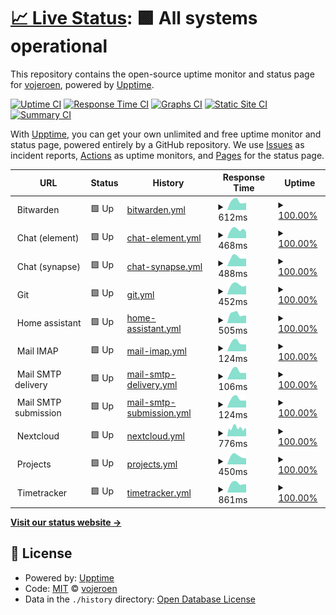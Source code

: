 # [📈 Live Status](https://vojeroen.github.io/uptime): <!--live status--> **🟩 All systems operational**

This repository contains the open-source uptime monitor and status page for [vojeroen](https://vojeroen.github.io/uptime), powered by [Upptime](https://github.com/upptime/upptime).

[![Uptime CI](https://github.com/vojeroen/uptime/workflows/Uptime%20CI/badge.svg)](https://github.com/vojeroen/uptime/actions?query=workflow%3A%22Uptime+CI%22)
[![Response Time CI](https://github.com/vojeroen/uptime/workflows/Response%20Time%20CI/badge.svg)](https://github.com/vojeroen/uptime/actions?query=workflow%3A%22Response+Time+CI%22)
[![Graphs CI](https://github.com/vojeroen/uptime/workflows/Graphs%20CI/badge.svg)](https://github.com/vojeroen/uptime/actions?query=workflow%3A%22Graphs+CI%22)
[![Static Site CI](https://github.com/vojeroen/uptime/workflows/Static%20Site%20CI/badge.svg)](https://github.com/vojeroen/uptime/actions?query=workflow%3A%22Static+Site+CI%22)
[![Summary CI](https://github.com/vojeroen/uptime/workflows/Summary%20CI/badge.svg)](https://github.com/vojeroen/uptime/actions?query=workflow%3A%22Summary+CI%22)

With [Upptime](https://upptime.js.org), you can get your own unlimited and free uptime monitor and status page, powered entirely by a GitHub repository. We use [Issues](https://github.com/vojeroen/uptime/issues) as incident reports, [Actions](https://github.com/vojeroen/uptime/actions) as uptime monitors, and [Pages](https://vojeroen.github.io/uptime) for the status page.

<!--start: status pages-->
<!-- This summary is generated by Upptime (https://github.com/upptime/upptime) -->
<!-- Do not edit this manually, your changes will be overwritten -->
<!-- prettier-ignore -->
| URL | Status | History | Response Time | Uptime |
| --- | ------ | ------- | ------------- | ------ |
| <img alt="" src="https://icons.duckduckgo.com/ip3/null.ico" height="13"> Bitwarden | 🟩 Up | [bitwarden.yml](https://github.com/vojeroen/uptime/commits/HEAD/history/bitwarden.yml) | <details><summary><img alt="Response time graph" src="./graphs/bitwarden/response-time-week.png" height="20"> 612ms</summary><br><a href="https://vojeroen.github.io/uptime/history/bitwarden"><img alt="Response time 627" src="https://img.shields.io/endpoint?url=https%3A%2F%2Fraw.githubusercontent.com%2Fvojeroen%2Fuptime%2FHEAD%2Fapi%2Fbitwarden%2Fresponse-time.json"></a><br><a href="https://vojeroen.github.io/uptime/history/bitwarden"><img alt="24-hour response time 512" src="https://img.shields.io/endpoint?url=https%3A%2F%2Fraw.githubusercontent.com%2Fvojeroen%2Fuptime%2FHEAD%2Fapi%2Fbitwarden%2Fresponse-time-day.json"></a><br><a href="https://vojeroen.github.io/uptime/history/bitwarden"><img alt="7-day response time 612" src="https://img.shields.io/endpoint?url=https%3A%2F%2Fraw.githubusercontent.com%2Fvojeroen%2Fuptime%2FHEAD%2Fapi%2Fbitwarden%2Fresponse-time-week.json"></a><br><a href="https://vojeroen.github.io/uptime/history/bitwarden"><img alt="30-day response time 643" src="https://img.shields.io/endpoint?url=https%3A%2F%2Fraw.githubusercontent.com%2Fvojeroen%2Fuptime%2FHEAD%2Fapi%2Fbitwarden%2Fresponse-time-month.json"></a><br><a href="https://vojeroen.github.io/uptime/history/bitwarden"><img alt="1-year response time 627" src="https://img.shields.io/endpoint?url=https%3A%2F%2Fraw.githubusercontent.com%2Fvojeroen%2Fuptime%2FHEAD%2Fapi%2Fbitwarden%2Fresponse-time-year.json"></a></details> | <details><summary><a href="https://vojeroen.github.io/uptime/history/bitwarden">100.00%</a></summary><a href="https://vojeroen.github.io/uptime/history/bitwarden"><img alt="All-time uptime 99.73%" src="https://img.shields.io/endpoint?url=https%3A%2F%2Fraw.githubusercontent.com%2Fvojeroen%2Fuptime%2FHEAD%2Fapi%2Fbitwarden%2Fuptime.json"></a><br><a href="https://vojeroen.github.io/uptime/history/bitwarden"><img alt="24-hour uptime 100.00%" src="https://img.shields.io/endpoint?url=https%3A%2F%2Fraw.githubusercontent.com%2Fvojeroen%2Fuptime%2FHEAD%2Fapi%2Fbitwarden%2Fuptime-day.json"></a><br><a href="https://vojeroen.github.io/uptime/history/bitwarden"><img alt="7-day uptime 100.00%" src="https://img.shields.io/endpoint?url=https%3A%2F%2Fraw.githubusercontent.com%2Fvojeroen%2Fuptime%2FHEAD%2Fapi%2Fbitwarden%2Fuptime-week.json"></a><br><a href="https://vojeroen.github.io/uptime/history/bitwarden"><img alt="30-day uptime 100.00%" src="https://img.shields.io/endpoint?url=https%3A%2F%2Fraw.githubusercontent.com%2Fvojeroen%2Fuptime%2FHEAD%2Fapi%2Fbitwarden%2Fuptime-month.json"></a><br><a href="https://vojeroen.github.io/uptime/history/bitwarden"><img alt="1-year uptime 99.73%" src="https://img.shields.io/endpoint?url=https%3A%2F%2Fraw.githubusercontent.com%2Fvojeroen%2Fuptime%2FHEAD%2Fapi%2Fbitwarden%2Fuptime-year.json"></a></details>
| <img alt="" src="https://icons.duckduckgo.com/ip3/null.ico" height="13"> Chat (element) | 🟩 Up | [chat-element.yml](https://github.com/vojeroen/uptime/commits/HEAD/history/chat-element.yml) | <details><summary><img alt="Response time graph" src="./graphs/chat-element/response-time-week.png" height="20"> 468ms</summary><br><a href="https://vojeroen.github.io/uptime/history/chat-element"><img alt="Response time 497" src="https://img.shields.io/endpoint?url=https%3A%2F%2Fraw.githubusercontent.com%2Fvojeroen%2Fuptime%2FHEAD%2Fapi%2Fchat-element%2Fresponse-time.json"></a><br><a href="https://vojeroen.github.io/uptime/history/chat-element"><img alt="24-hour response time 344" src="https://img.shields.io/endpoint?url=https%3A%2F%2Fraw.githubusercontent.com%2Fvojeroen%2Fuptime%2FHEAD%2Fapi%2Fchat-element%2Fresponse-time-day.json"></a><br><a href="https://vojeroen.github.io/uptime/history/chat-element"><img alt="7-day response time 468" src="https://img.shields.io/endpoint?url=https%3A%2F%2Fraw.githubusercontent.com%2Fvojeroen%2Fuptime%2FHEAD%2Fapi%2Fchat-element%2Fresponse-time-week.json"></a><br><a href="https://vojeroen.github.io/uptime/history/chat-element"><img alt="30-day response time 493" src="https://img.shields.io/endpoint?url=https%3A%2F%2Fraw.githubusercontent.com%2Fvojeroen%2Fuptime%2FHEAD%2Fapi%2Fchat-element%2Fresponse-time-month.json"></a><br><a href="https://vojeroen.github.io/uptime/history/chat-element"><img alt="1-year response time 497" src="https://img.shields.io/endpoint?url=https%3A%2F%2Fraw.githubusercontent.com%2Fvojeroen%2Fuptime%2FHEAD%2Fapi%2Fchat-element%2Fresponse-time-year.json"></a></details> | <details><summary><a href="https://vojeroen.github.io/uptime/history/chat-element">100.00%</a></summary><a href="https://vojeroen.github.io/uptime/history/chat-element"><img alt="All-time uptime 99.84%" src="https://img.shields.io/endpoint?url=https%3A%2F%2Fraw.githubusercontent.com%2Fvojeroen%2Fuptime%2FHEAD%2Fapi%2Fchat-element%2Fuptime.json"></a><br><a href="https://vojeroen.github.io/uptime/history/chat-element"><img alt="24-hour uptime 100.00%" src="https://img.shields.io/endpoint?url=https%3A%2F%2Fraw.githubusercontent.com%2Fvojeroen%2Fuptime%2FHEAD%2Fapi%2Fchat-element%2Fuptime-day.json"></a><br><a href="https://vojeroen.github.io/uptime/history/chat-element"><img alt="7-day uptime 100.00%" src="https://img.shields.io/endpoint?url=https%3A%2F%2Fraw.githubusercontent.com%2Fvojeroen%2Fuptime%2FHEAD%2Fapi%2Fchat-element%2Fuptime-week.json"></a><br><a href="https://vojeroen.github.io/uptime/history/chat-element"><img alt="30-day uptime 100.00%" src="https://img.shields.io/endpoint?url=https%3A%2F%2Fraw.githubusercontent.com%2Fvojeroen%2Fuptime%2FHEAD%2Fapi%2Fchat-element%2Fuptime-month.json"></a><br><a href="https://vojeroen.github.io/uptime/history/chat-element"><img alt="1-year uptime 99.84%" src="https://img.shields.io/endpoint?url=https%3A%2F%2Fraw.githubusercontent.com%2Fvojeroen%2Fuptime%2FHEAD%2Fapi%2Fchat-element%2Fuptime-year.json"></a></details>
| <img alt="" src="https://icons.duckduckgo.com/ip3/null.ico" height="13"> Chat (synapse) | 🟩 Up | [chat-synapse.yml](https://github.com/vojeroen/uptime/commits/HEAD/history/chat-synapse.yml) | <details><summary><img alt="Response time graph" src="./graphs/chat-synapse/response-time-week.png" height="20"> 488ms</summary><br><a href="https://vojeroen.github.io/uptime/history/chat-synapse"><img alt="Response time 479" src="https://img.shields.io/endpoint?url=https%3A%2F%2Fraw.githubusercontent.com%2Fvojeroen%2Fuptime%2FHEAD%2Fapi%2Fchat-synapse%2Fresponse-time.json"></a><br><a href="https://vojeroen.github.io/uptime/history/chat-synapse"><img alt="24-hour response time 424" src="https://img.shields.io/endpoint?url=https%3A%2F%2Fraw.githubusercontent.com%2Fvojeroen%2Fuptime%2FHEAD%2Fapi%2Fchat-synapse%2Fresponse-time-day.json"></a><br><a href="https://vojeroen.github.io/uptime/history/chat-synapse"><img alt="7-day response time 488" src="https://img.shields.io/endpoint?url=https%3A%2F%2Fraw.githubusercontent.com%2Fvojeroen%2Fuptime%2FHEAD%2Fapi%2Fchat-synapse%2Fresponse-time-week.json"></a><br><a href="https://vojeroen.github.io/uptime/history/chat-synapse"><img alt="30-day response time 502" src="https://img.shields.io/endpoint?url=https%3A%2F%2Fraw.githubusercontent.com%2Fvojeroen%2Fuptime%2FHEAD%2Fapi%2Fchat-synapse%2Fresponse-time-month.json"></a><br><a href="https://vojeroen.github.io/uptime/history/chat-synapse"><img alt="1-year response time 479" src="https://img.shields.io/endpoint?url=https%3A%2F%2Fraw.githubusercontent.com%2Fvojeroen%2Fuptime%2FHEAD%2Fapi%2Fchat-synapse%2Fresponse-time-year.json"></a></details> | <details><summary><a href="https://vojeroen.github.io/uptime/history/chat-synapse">100.00%</a></summary><a href="https://vojeroen.github.io/uptime/history/chat-synapse"><img alt="All-time uptime 99.84%" src="https://img.shields.io/endpoint?url=https%3A%2F%2Fraw.githubusercontent.com%2Fvojeroen%2Fuptime%2FHEAD%2Fapi%2Fchat-synapse%2Fuptime.json"></a><br><a href="https://vojeroen.github.io/uptime/history/chat-synapse"><img alt="24-hour uptime 100.00%" src="https://img.shields.io/endpoint?url=https%3A%2F%2Fraw.githubusercontent.com%2Fvojeroen%2Fuptime%2FHEAD%2Fapi%2Fchat-synapse%2Fuptime-day.json"></a><br><a href="https://vojeroen.github.io/uptime/history/chat-synapse"><img alt="7-day uptime 100.00%" src="https://img.shields.io/endpoint?url=https%3A%2F%2Fraw.githubusercontent.com%2Fvojeroen%2Fuptime%2FHEAD%2Fapi%2Fchat-synapse%2Fuptime-week.json"></a><br><a href="https://vojeroen.github.io/uptime/history/chat-synapse"><img alt="30-day uptime 100.00%" src="https://img.shields.io/endpoint?url=https%3A%2F%2Fraw.githubusercontent.com%2Fvojeroen%2Fuptime%2FHEAD%2Fapi%2Fchat-synapse%2Fuptime-month.json"></a><br><a href="https://vojeroen.github.io/uptime/history/chat-synapse"><img alt="1-year uptime 99.84%" src="https://img.shields.io/endpoint?url=https%3A%2F%2Fraw.githubusercontent.com%2Fvojeroen%2Fuptime%2FHEAD%2Fapi%2Fchat-synapse%2Fuptime-year.json"></a></details>
| <img alt="" src="https://icons.duckduckgo.com/ip3/null.ico" height="13"> Git | 🟩 Up | [git.yml](https://github.com/vojeroen/uptime/commits/HEAD/history/git.yml) | <details><summary><img alt="Response time graph" src="./graphs/git/response-time-week.png" height="20"> 452ms</summary><br><a href="https://vojeroen.github.io/uptime/history/git"><img alt="Response time 500" src="https://img.shields.io/endpoint?url=https%3A%2F%2Fraw.githubusercontent.com%2Fvojeroen%2Fuptime%2FHEAD%2Fapi%2Fgit%2Fresponse-time.json"></a><br><a href="https://vojeroen.github.io/uptime/history/git"><img alt="24-hour response time 419" src="https://img.shields.io/endpoint?url=https%3A%2F%2Fraw.githubusercontent.com%2Fvojeroen%2Fuptime%2FHEAD%2Fapi%2Fgit%2Fresponse-time-day.json"></a><br><a href="https://vojeroen.github.io/uptime/history/git"><img alt="7-day response time 452" src="https://img.shields.io/endpoint?url=https%3A%2F%2Fraw.githubusercontent.com%2Fvojeroen%2Fuptime%2FHEAD%2Fapi%2Fgit%2Fresponse-time-week.json"></a><br><a href="https://vojeroen.github.io/uptime/history/git"><img alt="30-day response time 488" src="https://img.shields.io/endpoint?url=https%3A%2F%2Fraw.githubusercontent.com%2Fvojeroen%2Fuptime%2FHEAD%2Fapi%2Fgit%2Fresponse-time-month.json"></a><br><a href="https://vojeroen.github.io/uptime/history/git"><img alt="1-year response time 500" src="https://img.shields.io/endpoint?url=https%3A%2F%2Fraw.githubusercontent.com%2Fvojeroen%2Fuptime%2FHEAD%2Fapi%2Fgit%2Fresponse-time-year.json"></a></details> | <details><summary><a href="https://vojeroen.github.io/uptime/history/git">100.00%</a></summary><a href="https://vojeroen.github.io/uptime/history/git"><img alt="All-time uptime 99.34%" src="https://img.shields.io/endpoint?url=https%3A%2F%2Fraw.githubusercontent.com%2Fvojeroen%2Fuptime%2FHEAD%2Fapi%2Fgit%2Fuptime.json"></a><br><a href="https://vojeroen.github.io/uptime/history/git"><img alt="24-hour uptime 100.00%" src="https://img.shields.io/endpoint?url=https%3A%2F%2Fraw.githubusercontent.com%2Fvojeroen%2Fuptime%2FHEAD%2Fapi%2Fgit%2Fuptime-day.json"></a><br><a href="https://vojeroen.github.io/uptime/history/git"><img alt="7-day uptime 100.00%" src="https://img.shields.io/endpoint?url=https%3A%2F%2Fraw.githubusercontent.com%2Fvojeroen%2Fuptime%2FHEAD%2Fapi%2Fgit%2Fuptime-week.json"></a><br><a href="https://vojeroen.github.io/uptime/history/git"><img alt="30-day uptime 100.00%" src="https://img.shields.io/endpoint?url=https%3A%2F%2Fraw.githubusercontent.com%2Fvojeroen%2Fuptime%2FHEAD%2Fapi%2Fgit%2Fuptime-month.json"></a><br><a href="https://vojeroen.github.io/uptime/history/git"><img alt="1-year uptime 99.34%" src="https://img.shields.io/endpoint?url=https%3A%2F%2Fraw.githubusercontent.com%2Fvojeroen%2Fuptime%2FHEAD%2Fapi%2Fgit%2Fuptime-year.json"></a></details>
| <img alt="" src="https://icons.duckduckgo.com/ip3/null.ico" height="13"> Home assistant | 🟩 Up | [home-assistant.yml](https://github.com/vojeroen/uptime/commits/HEAD/history/home-assistant.yml) | <details><summary><img alt="Response time graph" src="./graphs/home-assistant/response-time-week.png" height="20"> 505ms</summary><br><a href="https://vojeroen.github.io/uptime/history/home-assistant"><img alt="Response time 476" src="https://img.shields.io/endpoint?url=https%3A%2F%2Fraw.githubusercontent.com%2Fvojeroen%2Fuptime%2FHEAD%2Fapi%2Fhome-assistant%2Fresponse-time.json"></a><br><a href="https://vojeroen.github.io/uptime/history/home-assistant"><img alt="24-hour response time 412" src="https://img.shields.io/endpoint?url=https%3A%2F%2Fraw.githubusercontent.com%2Fvojeroen%2Fuptime%2FHEAD%2Fapi%2Fhome-assistant%2Fresponse-time-day.json"></a><br><a href="https://vojeroen.github.io/uptime/history/home-assistant"><img alt="7-day response time 505" src="https://img.shields.io/endpoint?url=https%3A%2F%2Fraw.githubusercontent.com%2Fvojeroen%2Fuptime%2FHEAD%2Fapi%2Fhome-assistant%2Fresponse-time-week.json"></a><br><a href="https://vojeroen.github.io/uptime/history/home-assistant"><img alt="30-day response time 494" src="https://img.shields.io/endpoint?url=https%3A%2F%2Fraw.githubusercontent.com%2Fvojeroen%2Fuptime%2FHEAD%2Fapi%2Fhome-assistant%2Fresponse-time-month.json"></a><br><a href="https://vojeroen.github.io/uptime/history/home-assistant"><img alt="1-year response time 476" src="https://img.shields.io/endpoint?url=https%3A%2F%2Fraw.githubusercontent.com%2Fvojeroen%2Fuptime%2FHEAD%2Fapi%2Fhome-assistant%2Fresponse-time-year.json"></a></details> | <details><summary><a href="https://vojeroen.github.io/uptime/history/home-assistant">100.00%</a></summary><a href="https://vojeroen.github.io/uptime/history/home-assistant"><img alt="All-time uptime 79.34%" src="https://img.shields.io/endpoint?url=https%3A%2F%2Fraw.githubusercontent.com%2Fvojeroen%2Fuptime%2FHEAD%2Fapi%2Fhome-assistant%2Fuptime.json"></a><br><a href="https://vojeroen.github.io/uptime/history/home-assistant"><img alt="24-hour uptime 100.00%" src="https://img.shields.io/endpoint?url=https%3A%2F%2Fraw.githubusercontent.com%2Fvojeroen%2Fuptime%2FHEAD%2Fapi%2Fhome-assistant%2Fuptime-day.json"></a><br><a href="https://vojeroen.github.io/uptime/history/home-assistant"><img alt="7-day uptime 100.00%" src="https://img.shields.io/endpoint?url=https%3A%2F%2Fraw.githubusercontent.com%2Fvojeroen%2Fuptime%2FHEAD%2Fapi%2Fhome-assistant%2Fuptime-week.json"></a><br><a href="https://vojeroen.github.io/uptime/history/home-assistant"><img alt="30-day uptime 100.00%" src="https://img.shields.io/endpoint?url=https%3A%2F%2Fraw.githubusercontent.com%2Fvojeroen%2Fuptime%2FHEAD%2Fapi%2Fhome-assistant%2Fuptime-month.json"></a><br><a href="https://vojeroen.github.io/uptime/history/home-assistant"><img alt="1-year uptime 79.34%" src="https://img.shields.io/endpoint?url=https%3A%2F%2Fraw.githubusercontent.com%2Fvojeroen%2Fuptime%2FHEAD%2Fapi%2Fhome-assistant%2Fuptime-year.json"></a></details>
| <img alt="" src="https://icons.duckduckgo.com/ip3/null.ico" height="13"> Mail IMAP | 🟩 Up | [mail-imap.yml](https://github.com/vojeroen/uptime/commits/HEAD/history/mail-imap.yml) | <details><summary><img alt="Response time graph" src="./graphs/mail-imap/response-time-week.png" height="20"> 124ms</summary><br><a href="https://vojeroen.github.io/uptime/history/mail-imap"><img alt="Response time 141" src="https://img.shields.io/endpoint?url=https%3A%2F%2Fraw.githubusercontent.com%2Fvojeroen%2Fuptime%2FHEAD%2Fapi%2Fmail-imap%2Fresponse-time.json"></a><br><a href="https://vojeroen.github.io/uptime/history/mail-imap"><img alt="24-hour response time 97" src="https://img.shields.io/endpoint?url=https%3A%2F%2Fraw.githubusercontent.com%2Fvojeroen%2Fuptime%2FHEAD%2Fapi%2Fmail-imap%2Fresponse-time-day.json"></a><br><a href="https://vojeroen.github.io/uptime/history/mail-imap"><img alt="7-day response time 124" src="https://img.shields.io/endpoint?url=https%3A%2F%2Fraw.githubusercontent.com%2Fvojeroen%2Fuptime%2FHEAD%2Fapi%2Fmail-imap%2Fresponse-time-week.json"></a><br><a href="https://vojeroen.github.io/uptime/history/mail-imap"><img alt="30-day response time 132" src="https://img.shields.io/endpoint?url=https%3A%2F%2Fraw.githubusercontent.com%2Fvojeroen%2Fuptime%2FHEAD%2Fapi%2Fmail-imap%2Fresponse-time-month.json"></a><br><a href="https://vojeroen.github.io/uptime/history/mail-imap"><img alt="1-year response time 141" src="https://img.shields.io/endpoint?url=https%3A%2F%2Fraw.githubusercontent.com%2Fvojeroen%2Fuptime%2FHEAD%2Fapi%2Fmail-imap%2Fresponse-time-year.json"></a></details> | <details><summary><a href="https://vojeroen.github.io/uptime/history/mail-imap">100.00%</a></summary><a href="https://vojeroen.github.io/uptime/history/mail-imap"><img alt="All-time uptime 99.87%" src="https://img.shields.io/endpoint?url=https%3A%2F%2Fraw.githubusercontent.com%2Fvojeroen%2Fuptime%2FHEAD%2Fapi%2Fmail-imap%2Fuptime.json"></a><br><a href="https://vojeroen.github.io/uptime/history/mail-imap"><img alt="24-hour uptime 100.00%" src="https://img.shields.io/endpoint?url=https%3A%2F%2Fraw.githubusercontent.com%2Fvojeroen%2Fuptime%2FHEAD%2Fapi%2Fmail-imap%2Fuptime-day.json"></a><br><a href="https://vojeroen.github.io/uptime/history/mail-imap"><img alt="7-day uptime 100.00%" src="https://img.shields.io/endpoint?url=https%3A%2F%2Fraw.githubusercontent.com%2Fvojeroen%2Fuptime%2FHEAD%2Fapi%2Fmail-imap%2Fuptime-week.json"></a><br><a href="https://vojeroen.github.io/uptime/history/mail-imap"><img alt="30-day uptime 100.00%" src="https://img.shields.io/endpoint?url=https%3A%2F%2Fraw.githubusercontent.com%2Fvojeroen%2Fuptime%2FHEAD%2Fapi%2Fmail-imap%2Fuptime-month.json"></a><br><a href="https://vojeroen.github.io/uptime/history/mail-imap"><img alt="1-year uptime 99.87%" src="https://img.shields.io/endpoint?url=https%3A%2F%2Fraw.githubusercontent.com%2Fvojeroen%2Fuptime%2FHEAD%2Fapi%2Fmail-imap%2Fuptime-year.json"></a></details>
| <img alt="" src="https://icons.duckduckgo.com/ip3/null.ico" height="13"> Mail SMTP delivery | 🟩 Up | [mail-smtp-delivery.yml](https://github.com/vojeroen/uptime/commits/HEAD/history/mail-smtp-delivery.yml) | <details><summary><img alt="Response time graph" src="./graphs/mail-smtp-delivery/response-time-week.png" height="20"> 106ms</summary><br><a href="https://vojeroen.github.io/uptime/history/mail-smtp-delivery"><img alt="Response time 125" src="https://img.shields.io/endpoint?url=https%3A%2F%2Fraw.githubusercontent.com%2Fvojeroen%2Fuptime%2FHEAD%2Fapi%2Fmail-smtp-delivery%2Fresponse-time.json"></a><br><a href="https://vojeroen.github.io/uptime/history/mail-smtp-delivery"><img alt="24-hour response time 80" src="https://img.shields.io/endpoint?url=https%3A%2F%2Fraw.githubusercontent.com%2Fvojeroen%2Fuptime%2FHEAD%2Fapi%2Fmail-smtp-delivery%2Fresponse-time-day.json"></a><br><a href="https://vojeroen.github.io/uptime/history/mail-smtp-delivery"><img alt="7-day response time 106" src="https://img.shields.io/endpoint?url=https%3A%2F%2Fraw.githubusercontent.com%2Fvojeroen%2Fuptime%2FHEAD%2Fapi%2Fmail-smtp-delivery%2Fresponse-time-week.json"></a><br><a href="https://vojeroen.github.io/uptime/history/mail-smtp-delivery"><img alt="30-day response time 114" src="https://img.shields.io/endpoint?url=https%3A%2F%2Fraw.githubusercontent.com%2Fvojeroen%2Fuptime%2FHEAD%2Fapi%2Fmail-smtp-delivery%2Fresponse-time-month.json"></a><br><a href="https://vojeroen.github.io/uptime/history/mail-smtp-delivery"><img alt="1-year response time 125" src="https://img.shields.io/endpoint?url=https%3A%2F%2Fraw.githubusercontent.com%2Fvojeroen%2Fuptime%2FHEAD%2Fapi%2Fmail-smtp-delivery%2Fresponse-time-year.json"></a></details> | <details><summary><a href="https://vojeroen.github.io/uptime/history/mail-smtp-delivery">100.00%</a></summary><a href="https://vojeroen.github.io/uptime/history/mail-smtp-delivery"><img alt="All-time uptime 100.00%" src="https://img.shields.io/endpoint?url=https%3A%2F%2Fraw.githubusercontent.com%2Fvojeroen%2Fuptime%2FHEAD%2Fapi%2Fmail-smtp-delivery%2Fuptime.json"></a><br><a href="https://vojeroen.github.io/uptime/history/mail-smtp-delivery"><img alt="24-hour uptime 100.00%" src="https://img.shields.io/endpoint?url=https%3A%2F%2Fraw.githubusercontent.com%2Fvojeroen%2Fuptime%2FHEAD%2Fapi%2Fmail-smtp-delivery%2Fuptime-day.json"></a><br><a href="https://vojeroen.github.io/uptime/history/mail-smtp-delivery"><img alt="7-day uptime 100.00%" src="https://img.shields.io/endpoint?url=https%3A%2F%2Fraw.githubusercontent.com%2Fvojeroen%2Fuptime%2FHEAD%2Fapi%2Fmail-smtp-delivery%2Fuptime-week.json"></a><br><a href="https://vojeroen.github.io/uptime/history/mail-smtp-delivery"><img alt="30-day uptime 100.00%" src="https://img.shields.io/endpoint?url=https%3A%2F%2Fraw.githubusercontent.com%2Fvojeroen%2Fuptime%2FHEAD%2Fapi%2Fmail-smtp-delivery%2Fuptime-month.json"></a><br><a href="https://vojeroen.github.io/uptime/history/mail-smtp-delivery"><img alt="1-year uptime 100.00%" src="https://img.shields.io/endpoint?url=https%3A%2F%2Fraw.githubusercontent.com%2Fvojeroen%2Fuptime%2FHEAD%2Fapi%2Fmail-smtp-delivery%2Fuptime-year.json"></a></details>
| <img alt="" src="https://icons.duckduckgo.com/ip3/null.ico" height="13"> Mail SMTP submission | 🟩 Up | [mail-smtp-submission.yml](https://github.com/vojeroen/uptime/commits/HEAD/history/mail-smtp-submission.yml) | <details><summary><img alt="Response time graph" src="./graphs/mail-smtp-submission/response-time-week.png" height="20"> 124ms</summary><br><a href="https://vojeroen.github.io/uptime/history/mail-smtp-submission"><img alt="Response time 137" src="https://img.shields.io/endpoint?url=https%3A%2F%2Fraw.githubusercontent.com%2Fvojeroen%2Fuptime%2FHEAD%2Fapi%2Fmail-smtp-submission%2Fresponse-time.json"></a><br><a href="https://vojeroen.github.io/uptime/history/mail-smtp-submission"><img alt="24-hour response time 99" src="https://img.shields.io/endpoint?url=https%3A%2F%2Fraw.githubusercontent.com%2Fvojeroen%2Fuptime%2FHEAD%2Fapi%2Fmail-smtp-submission%2Fresponse-time-day.json"></a><br><a href="https://vojeroen.github.io/uptime/history/mail-smtp-submission"><img alt="7-day response time 124" src="https://img.shields.io/endpoint?url=https%3A%2F%2Fraw.githubusercontent.com%2Fvojeroen%2Fuptime%2FHEAD%2Fapi%2Fmail-smtp-submission%2Fresponse-time-week.json"></a><br><a href="https://vojeroen.github.io/uptime/history/mail-smtp-submission"><img alt="30-day response time 132" src="https://img.shields.io/endpoint?url=https%3A%2F%2Fraw.githubusercontent.com%2Fvojeroen%2Fuptime%2FHEAD%2Fapi%2Fmail-smtp-submission%2Fresponse-time-month.json"></a><br><a href="https://vojeroen.github.io/uptime/history/mail-smtp-submission"><img alt="1-year response time 137" src="https://img.shields.io/endpoint?url=https%3A%2F%2Fraw.githubusercontent.com%2Fvojeroen%2Fuptime%2FHEAD%2Fapi%2Fmail-smtp-submission%2Fresponse-time-year.json"></a></details> | <details><summary><a href="https://vojeroen.github.io/uptime/history/mail-smtp-submission">100.00%</a></summary><a href="https://vojeroen.github.io/uptime/history/mail-smtp-submission"><img alt="All-time uptime 99.88%" src="https://img.shields.io/endpoint?url=https%3A%2F%2Fraw.githubusercontent.com%2Fvojeroen%2Fuptime%2FHEAD%2Fapi%2Fmail-smtp-submission%2Fuptime.json"></a><br><a href="https://vojeroen.github.io/uptime/history/mail-smtp-submission"><img alt="24-hour uptime 100.00%" src="https://img.shields.io/endpoint?url=https%3A%2F%2Fraw.githubusercontent.com%2Fvojeroen%2Fuptime%2FHEAD%2Fapi%2Fmail-smtp-submission%2Fuptime-day.json"></a><br><a href="https://vojeroen.github.io/uptime/history/mail-smtp-submission"><img alt="7-day uptime 100.00%" src="https://img.shields.io/endpoint?url=https%3A%2F%2Fraw.githubusercontent.com%2Fvojeroen%2Fuptime%2FHEAD%2Fapi%2Fmail-smtp-submission%2Fuptime-week.json"></a><br><a href="https://vojeroen.github.io/uptime/history/mail-smtp-submission"><img alt="30-day uptime 100.00%" src="https://img.shields.io/endpoint?url=https%3A%2F%2Fraw.githubusercontent.com%2Fvojeroen%2Fuptime%2FHEAD%2Fapi%2Fmail-smtp-submission%2Fuptime-month.json"></a><br><a href="https://vojeroen.github.io/uptime/history/mail-smtp-submission"><img alt="1-year uptime 99.88%" src="https://img.shields.io/endpoint?url=https%3A%2F%2Fraw.githubusercontent.com%2Fvojeroen%2Fuptime%2FHEAD%2Fapi%2Fmail-smtp-submission%2Fuptime-year.json"></a></details>
| <img alt="" src="https://icons.duckduckgo.com/ip3/null.ico" height="13"> Nextcloud | 🟩 Up | [nextcloud.yml](https://github.com/vojeroen/uptime/commits/HEAD/history/nextcloud.yml) | <details><summary><img alt="Response time graph" src="./graphs/nextcloud/response-time-week.png" height="20"> 776ms</summary><br><a href="https://vojeroen.github.io/uptime/history/nextcloud"><img alt="Response time 771" src="https://img.shields.io/endpoint?url=https%3A%2F%2Fraw.githubusercontent.com%2Fvojeroen%2Fuptime%2FHEAD%2Fapi%2Fnextcloud%2Fresponse-time.json"></a><br><a href="https://vojeroen.github.io/uptime/history/nextcloud"><img alt="24-hour response time 734" src="https://img.shields.io/endpoint?url=https%3A%2F%2Fraw.githubusercontent.com%2Fvojeroen%2Fuptime%2FHEAD%2Fapi%2Fnextcloud%2Fresponse-time-day.json"></a><br><a href="https://vojeroen.github.io/uptime/history/nextcloud"><img alt="7-day response time 776" src="https://img.shields.io/endpoint?url=https%3A%2F%2Fraw.githubusercontent.com%2Fvojeroen%2Fuptime%2FHEAD%2Fapi%2Fnextcloud%2Fresponse-time-week.json"></a><br><a href="https://vojeroen.github.io/uptime/history/nextcloud"><img alt="30-day response time 818" src="https://img.shields.io/endpoint?url=https%3A%2F%2Fraw.githubusercontent.com%2Fvojeroen%2Fuptime%2FHEAD%2Fapi%2Fnextcloud%2Fresponse-time-month.json"></a><br><a href="https://vojeroen.github.io/uptime/history/nextcloud"><img alt="1-year response time 771" src="https://img.shields.io/endpoint?url=https%3A%2F%2Fraw.githubusercontent.com%2Fvojeroen%2Fuptime%2FHEAD%2Fapi%2Fnextcloud%2Fresponse-time-year.json"></a></details> | <details><summary><a href="https://vojeroen.github.io/uptime/history/nextcloud">100.00%</a></summary><a href="https://vojeroen.github.io/uptime/history/nextcloud"><img alt="All-time uptime 99.84%" src="https://img.shields.io/endpoint?url=https%3A%2F%2Fraw.githubusercontent.com%2Fvojeroen%2Fuptime%2FHEAD%2Fapi%2Fnextcloud%2Fuptime.json"></a><br><a href="https://vojeroen.github.io/uptime/history/nextcloud"><img alt="24-hour uptime 100.00%" src="https://img.shields.io/endpoint?url=https%3A%2F%2Fraw.githubusercontent.com%2Fvojeroen%2Fuptime%2FHEAD%2Fapi%2Fnextcloud%2Fuptime-day.json"></a><br><a href="https://vojeroen.github.io/uptime/history/nextcloud"><img alt="7-day uptime 100.00%" src="https://img.shields.io/endpoint?url=https%3A%2F%2Fraw.githubusercontent.com%2Fvojeroen%2Fuptime%2FHEAD%2Fapi%2Fnextcloud%2Fuptime-week.json"></a><br><a href="https://vojeroen.github.io/uptime/history/nextcloud"><img alt="30-day uptime 100.00%" src="https://img.shields.io/endpoint?url=https%3A%2F%2Fraw.githubusercontent.com%2Fvojeroen%2Fuptime%2FHEAD%2Fapi%2Fnextcloud%2Fuptime-month.json"></a><br><a href="https://vojeroen.github.io/uptime/history/nextcloud"><img alt="1-year uptime 99.84%" src="https://img.shields.io/endpoint?url=https%3A%2F%2Fraw.githubusercontent.com%2Fvojeroen%2Fuptime%2FHEAD%2Fapi%2Fnextcloud%2Fuptime-year.json"></a></details>
| <img alt="" src="https://icons.duckduckgo.com/ip3/null.ico" height="13"> Projects | 🟩 Up | [projects.yml](https://github.com/vojeroen/uptime/commits/HEAD/history/projects.yml) | <details><summary><img alt="Response time graph" src="./graphs/projects/response-time-week.png" height="20"> 450ms</summary><br><a href="https://vojeroen.github.io/uptime/history/projects"><img alt="Response time 480" src="https://img.shields.io/endpoint?url=https%3A%2F%2Fraw.githubusercontent.com%2Fvojeroen%2Fuptime%2FHEAD%2Fapi%2Fprojects%2Fresponse-time.json"></a><br><a href="https://vojeroen.github.io/uptime/history/projects"><img alt="24-hour response time 335" src="https://img.shields.io/endpoint?url=https%3A%2F%2Fraw.githubusercontent.com%2Fvojeroen%2Fuptime%2FHEAD%2Fapi%2Fprojects%2Fresponse-time-day.json"></a><br><a href="https://vojeroen.github.io/uptime/history/projects"><img alt="7-day response time 450" src="https://img.shields.io/endpoint?url=https%3A%2F%2Fraw.githubusercontent.com%2Fvojeroen%2Fuptime%2FHEAD%2Fapi%2Fprojects%2Fresponse-time-week.json"></a><br><a href="https://vojeroen.github.io/uptime/history/projects"><img alt="30-day response time 482" src="https://img.shields.io/endpoint?url=https%3A%2F%2Fraw.githubusercontent.com%2Fvojeroen%2Fuptime%2FHEAD%2Fapi%2Fprojects%2Fresponse-time-month.json"></a><br><a href="https://vojeroen.github.io/uptime/history/projects"><img alt="1-year response time 480" src="https://img.shields.io/endpoint?url=https%3A%2F%2Fraw.githubusercontent.com%2Fvojeroen%2Fuptime%2FHEAD%2Fapi%2Fprojects%2Fresponse-time-year.json"></a></details> | <details><summary><a href="https://vojeroen.github.io/uptime/history/projects">100.00%</a></summary><a href="https://vojeroen.github.io/uptime/history/projects"><img alt="All-time uptime 99.82%" src="https://img.shields.io/endpoint?url=https%3A%2F%2Fraw.githubusercontent.com%2Fvojeroen%2Fuptime%2FHEAD%2Fapi%2Fprojects%2Fuptime.json"></a><br><a href="https://vojeroen.github.io/uptime/history/projects"><img alt="24-hour uptime 100.00%" src="https://img.shields.io/endpoint?url=https%3A%2F%2Fraw.githubusercontent.com%2Fvojeroen%2Fuptime%2FHEAD%2Fapi%2Fprojects%2Fuptime-day.json"></a><br><a href="https://vojeroen.github.io/uptime/history/projects"><img alt="7-day uptime 100.00%" src="https://img.shields.io/endpoint?url=https%3A%2F%2Fraw.githubusercontent.com%2Fvojeroen%2Fuptime%2FHEAD%2Fapi%2Fprojects%2Fuptime-week.json"></a><br><a href="https://vojeroen.github.io/uptime/history/projects"><img alt="30-day uptime 100.00%" src="https://img.shields.io/endpoint?url=https%3A%2F%2Fraw.githubusercontent.com%2Fvojeroen%2Fuptime%2FHEAD%2Fapi%2Fprojects%2Fuptime-month.json"></a><br><a href="https://vojeroen.github.io/uptime/history/projects"><img alt="1-year uptime 99.82%" src="https://img.shields.io/endpoint?url=https%3A%2F%2Fraw.githubusercontent.com%2Fvojeroen%2Fuptime%2FHEAD%2Fapi%2Fprojects%2Fuptime-year.json"></a></details>
| <img alt="" src="https://icons.duckduckgo.com/ip3/null.ico" height="13"> Timetracker | 🟩 Up | [timetracker.yml](https://github.com/vojeroen/uptime/commits/HEAD/history/timetracker.yml) | <details><summary><img alt="Response time graph" src="./graphs/timetracker/response-time-week.png" height="20"> 861ms</summary><br><a href="https://vojeroen.github.io/uptime/history/timetracker"><img alt="Response time 859" src="https://img.shields.io/endpoint?url=https%3A%2F%2Fraw.githubusercontent.com%2Fvojeroen%2Fuptime%2FHEAD%2Fapi%2Ftimetracker%2Fresponse-time.json"></a><br><a href="https://vojeroen.github.io/uptime/history/timetracker"><img alt="24-hour response time 774" src="https://img.shields.io/endpoint?url=https%3A%2F%2Fraw.githubusercontent.com%2Fvojeroen%2Fuptime%2FHEAD%2Fapi%2Ftimetracker%2Fresponse-time-day.json"></a><br><a href="https://vojeroen.github.io/uptime/history/timetracker"><img alt="7-day response time 861" src="https://img.shields.io/endpoint?url=https%3A%2F%2Fraw.githubusercontent.com%2Fvojeroen%2Fuptime%2FHEAD%2Fapi%2Ftimetracker%2Fresponse-time-week.json"></a><br><a href="https://vojeroen.github.io/uptime/history/timetracker"><img alt="30-day response time 915" src="https://img.shields.io/endpoint?url=https%3A%2F%2Fraw.githubusercontent.com%2Fvojeroen%2Fuptime%2FHEAD%2Fapi%2Ftimetracker%2Fresponse-time-month.json"></a><br><a href="https://vojeroen.github.io/uptime/history/timetracker"><img alt="1-year response time 859" src="https://img.shields.io/endpoint?url=https%3A%2F%2Fraw.githubusercontent.com%2Fvojeroen%2Fuptime%2FHEAD%2Fapi%2Ftimetracker%2Fresponse-time-year.json"></a></details> | <details><summary><a href="https://vojeroen.github.io/uptime/history/timetracker">100.00%</a></summary><a href="https://vojeroen.github.io/uptime/history/timetracker"><img alt="All-time uptime 99.82%" src="https://img.shields.io/endpoint?url=https%3A%2F%2Fraw.githubusercontent.com%2Fvojeroen%2Fuptime%2FHEAD%2Fapi%2Ftimetracker%2Fuptime.json"></a><br><a href="https://vojeroen.github.io/uptime/history/timetracker"><img alt="24-hour uptime 100.00%" src="https://img.shields.io/endpoint?url=https%3A%2F%2Fraw.githubusercontent.com%2Fvojeroen%2Fuptime%2FHEAD%2Fapi%2Ftimetracker%2Fuptime-day.json"></a><br><a href="https://vojeroen.github.io/uptime/history/timetracker"><img alt="7-day uptime 100.00%" src="https://img.shields.io/endpoint?url=https%3A%2F%2Fraw.githubusercontent.com%2Fvojeroen%2Fuptime%2FHEAD%2Fapi%2Ftimetracker%2Fuptime-week.json"></a><br><a href="https://vojeroen.github.io/uptime/history/timetracker"><img alt="30-day uptime 100.00%" src="https://img.shields.io/endpoint?url=https%3A%2F%2Fraw.githubusercontent.com%2Fvojeroen%2Fuptime%2FHEAD%2Fapi%2Ftimetracker%2Fuptime-month.json"></a><br><a href="https://vojeroen.github.io/uptime/history/timetracker"><img alt="1-year uptime 99.82%" src="https://img.shields.io/endpoint?url=https%3A%2F%2Fraw.githubusercontent.com%2Fvojeroen%2Fuptime%2FHEAD%2Fapi%2Ftimetracker%2Fuptime-year.json"></a></details>

<!--end: status pages-->

[**Visit our status website →**](https://vojeroen.github.io/uptime)

## 📄 License

- Powered by: [Upptime](https://github.com/upptime/upptime)
- Code: [MIT](./LICENSE) © [vojeroen](https://vojeroen.github.io/uptime)
- Data in the `./history` directory: [Open Database License](https://opendatacommons.org/licenses/odbl/1-0/)
